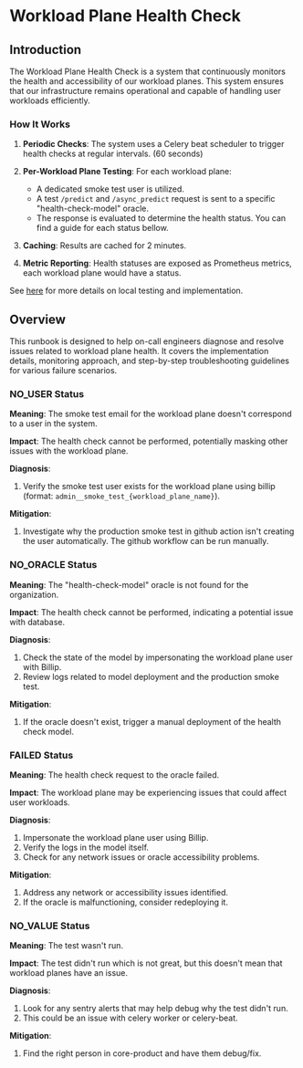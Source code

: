 

# Workload Plane Health Check

## Introduction

The Workload Plane Health Check is a system that continuously monitors the health and accessibility of our workload planes. This system ensures that our infrastructure remains operational and capable of handling user workloads efficiently.

### How It Works

1. **Periodic Checks**: The system uses a Celery beat scheduler to trigger health checks at regular intervals. (60 seconds)

2. **Per-Workload Plane Testing**: For each workload plane:
   - A dedicated smoke test user is utilized.
   - A test `/predict` and `/async_predict` request is sent to a specific "health-check-model" oracle.
   - The response is evaluated to determine the health status. You can find a guide for each status bellow.

3. **Caching**: Results are cached for 2 minutes.

4. **Metric Reporting**: Health statuses are exposed as Prometheus metrics, each workload plane would have a status.

See [here](/docs/testing/workload-plane-health-checks.md) for more details on local testing and implementation.


## Overview

This runbook is designed to help on-call engineers diagnose and resolve issues related to workload plane health. It covers the implementation details, monitoring approach, and step-by-step troubleshooting guidelines for various failure scenarios.


### NO_USER Status

**Meaning**: The smoke test email for the workload plane doesn't correspond to a user in the system.

**Impact**: The health check cannot be performed, potentially masking other issues with the workload plane.

**Diagnosis**:
1. Verify the smoke test user exists for the workload plane using billip (format: `admin__smoke_test_{workload_plane_name}`).

**Mitigation**:
1. Investigate why the production smoke test in github action isn't creating the user automatically. The github workflow can be run manually.

### NO_ORACLE Status

**Meaning**: The "health-check-model" oracle is not found for the organization.

**Impact**: The health check cannot be performed, indicating a potential issue with database.

**Diagnosis**:
1. Check the state of the model by impersonating the workload plane user with Billip.
2. Review logs related to model deployment and the production smoke test.

**Mitigation**:
1. If the oracle doesn't exist, trigger a manual deployment of the health check model.

### FAILED Status

**Meaning**: The health check request to the oracle failed.

**Impact**: The workload plane may be experiencing issues that could affect user workloads.

**Diagnosis**:
1. Impersonate the workload plane user using Billip.
2. Verify the logs in the model itself.
3. Check for any network issues or oracle accessibility problems.

**Mitigation**:
1. Address any network or accessibility issues identified.
2. If the oracle is malfunctioning, consider redeploying it.

### NO_VALUE Status

**Meaning**: The test wasn't run.

**Impact**: The test didn't run which is not great, but this doesn't mean that workload planes have an issue.

**Diagnosis**:
1. Look for any sentry alerts that may help debug why the test didn't run.
2. This could be an issue with celery worker or celery-beat.

**Mitigation**:
1. Find the right person in core-product and have them debug/fix.
